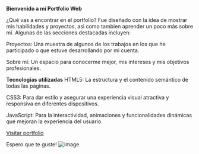 **Bienvenido a mi Portfolio Web**

¿Qué vas a encontrar en el portfolio?
Fue diseñado con la idea de mostrar mis habilidades y proyectos, asi como tambien aprender un poco más sobre mí. Algunas de las secciones destacadas incluyen:

Proyectos: Una muestra de algunos de los trabajos en los que he participado o que estuve desarrollando por mi cuenta.

Sobre mí: Un espacio para conocerme mejor, mis intereses y mis objetivos profesionales.


**Tecnologías utilizadas**
HTML5: La estructura y el contenido semántico de todas las páginas.

CSS3: Para dar estilo y asegurar una experiencia visual atractiva y responsiva en diferentes dispositivos.

JavaScript: Para la interactividad, animaciones y funcionalidades dinámicas que mejoran la experiencia del usuario.

[Visitar portfolio]([url](https://lukasako.github.io/PortfolioWeb/))

Espero que te guste!
![image](https://github.com/user-attachments/assets/4bb87c04-4cbb-419c-be8d-80cdcf562d55)
